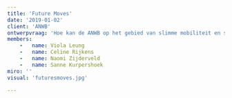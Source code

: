 ```yaml
---
title: 'Future Moves'
date: '2019-01-02'
client: 'ANWB'
ontwerpvraag: 'Hoe kan de ANWB op het gebied van slimme mobiliteit en sociale cohesie meer betekenen voor jongeren tussen de 8 en 18 jaar (en hun gezinnen) in armoede in Rotterdam Zuid?'
members:
    -   name: Viola Leung
    -   name: Celine Rijkens
    -   name: Naomi Zijderveld
    -   name: Sanne Kurpershoek
miro: ''
visual: 'futuresmoves.jpg'

---
```



 

